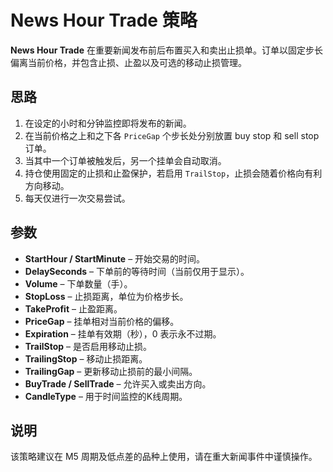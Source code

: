 # News Hour Trade 策略

**News Hour Trade** 在重要新闻发布前后布置买入和卖出止损单。订单以固定步长偏离当前价格，并包含止损、止盈以及可选的移动止损管理。

## 思路

1. 在设定的小时和分钟监控即将发布的新闻。
2. 在当前价格之上和之下各 `PriceGap` 个步长处分别放置 buy stop 和 sell stop 订单。
3. 当其中一个订单被触发后，另一个挂单会自动取消。
4. 持仓使用固定的止损和止盈保护，若启用 `TrailStop`，止损会随着价格向有利方向移动。
5. 每天仅进行一次交易尝试。

## 参数

- **StartHour / StartMinute** – 开始交易的时间。
- **DelaySeconds** – 下单前的等待时间（当前仅用于显示）。
- **Volume** – 下单数量（手）。
- **StopLoss** – 止损距离，单位为价格步长。
- **TakeProfit** – 止盈距离。
- **PriceGap** – 挂单相对当前价格的偏移。
- **Expiration** – 挂单有效期（秒），0 表示永不过期。
- **TrailStop** – 是否启用移动止损。
- **TrailingStop** – 移动止损距离。
- **TrailingGap** – 更新移动止损前的最小间隔。
- **BuyTrade / SellTrade** – 允许买入或卖出方向。
- **CandleType** – 用于时间监控的K线周期。

## 说明

该策略建议在 M5 周期及低点差的品种上使用，请在重大新闻事件中谨慎操作。
